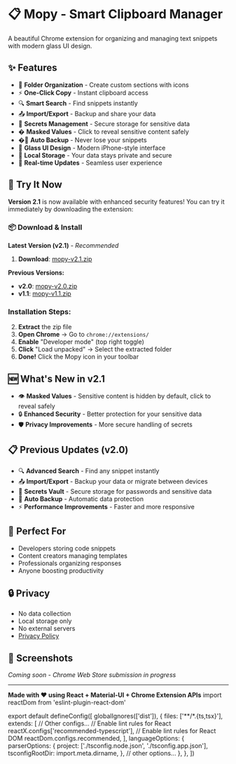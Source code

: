 # 📋 Mopy - Smart Clipboard Manager

A beautiful Chrome extension for organizing and managing text snippets with modern glass UI design.

## ✨ Features

- 📁 **Folder Organization** - Create custom sections with icons
- ⚡ **One-Click Copy** - Instant clipboard access
- 🔍 **Smart Search** - Find snippets instantly
- 📤 **Import/Export** - Backup and share your data
- 🔐 **Secrets Management** - Secure storage for sensitive data
- �️ **Masked Values** - Click to reveal sensitive content safely
- �💾 **Auto Backup** - Never lose your snippets
- 🎨 **Glass UI Design** - Modern iPhone-style interface
- 💾 **Local Storage** - Your data stays private and secure
- 🔄 **Real-time Updates** - Seamless user experience

## 🚀 Try It Now

**Version 2.1** is now available with enhanced security features! You can try it immediately by downloading the extension:

### 📦 Download & Install

**Latest Version (v2.1)** - _Recommended_

1. **Download**: [mopy-v2.1.zip](https://github.com/bhargavraju49/mopy-public/raw/main/mopy-v2.1.zip)

**Previous Versions:**

- **v2.0**: [mopy-v2.0.zip](https://github.com/bhargavraju49/mopy-public/raw/main/mopy-v2.0.zip)
- **v1.1**: [mopy-v1.1.zip](https://github.com/bhargavraju49/mopy-public/raw/main/mopy-v1.1.zip)

### Installation Steps:

2. **Extract** the zip file
3. **Open Chrome** → Go to `chrome://extensions/`
4. **Enable** "Developer mode" (top right toggle)
5. **Click** "Load unpacked" → Select the extracted folder
6. **Done!** Click the Mopy icon in your toolbar

## 🆕 What's New in v2.1

- 👁️ **Masked Values** - Sensitive content is hidden by default, click to reveal safely
- 🔒 **Enhanced Security** - Better protection for your sensitive data
- 🛡️ **Privacy Improvements** - More secure handling of secrets

## 📋 Previous Updates (v2.0)

- 🔍 **Advanced Search** - Find any snippet instantly
- 📤 **Import/Export** - Backup your data or migrate between devices
- 🔐 **Secrets Vault** - Secure storage for passwords and sensitive data
- 💾 **Auto Backup** - Automatic data protection
- ⚡ **Performance Improvements** - Faster and more responsive

## 🎯 Perfect For

- Developers storing code snippets
- Content creators managing templates
- Professionals organizing responses
- Anyone boosting productivity

## 🔒 Privacy

- No data collection
- Local storage only
- No external servers
- [Privacy Policy](./privacy.html)

## 📱 Screenshots

_Coming soon - Chrome Web Store submission in progress_

---

**Made with ❤️ using React + Material-UI + Chrome Extension APIs**
import reactDom from 'eslint-plugin-react-dom'

export default defineConfig([
globalIgnores(['dist']),
{
files: ['**/*.{ts,tsx}'],
extends: [
// Other configs...
// Enable lint rules for React
reactX.configs['recommended-typescript'],
// Enable lint rules for React DOM
reactDom.configs.recommended,
],
languageOptions: {
parserOptions: {
project: ['./tsconfig.node.json', './tsconfig.app.json'],
tsconfigRootDir: import.meta.dirname,
},
// other options...
},
},
])

```

```
